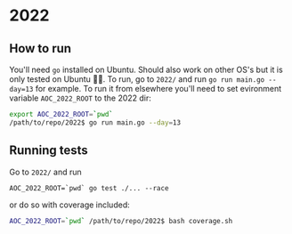 # 2022

## How to run
You'll need `go` installed on Ubuntu. Should also work on other OS's but it is only tested on Ubuntu 🤷‍♂️.
To run, go to `2022/` and run `go run main.go --day=13` for example. To run it from elsewhere you'll
need to set evironment variable `AOC_2022_ROOT` to the 2022 dir:
```bash
export AOC_2022_ROOT=`pwd`
/path/to/repo/2022$ go run main.go --day=13
```

## Running tests
Go to `2022/` and run 
```
AOC_2022_ROOT=`pwd` go test ./... --race
```
or do so with coverage included:
```bash
AOC_2022_ROOT=`pwd` /path/to/repo/2022$ bash coverage.sh
```
